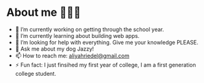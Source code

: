 # About me 👩‍💻🤍

- 🔭 I’m currently working on getting through the school year. 
- 🌱 I’m currently learning about building web apps. 
- 🤔 I’m looking for help with everything. Give me your knowledge PLEASE. 
- 💬 Ask me about my dog Jazzy! 
- 📫 How to reach me: aliyahriedel@gmail.com
- ⚡ Fun fact: I just finsihed my first year of college, I am a first generation college student. 

